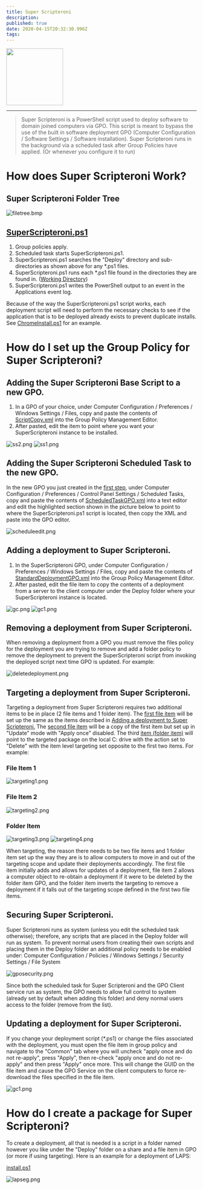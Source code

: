 ```yaml
---
title: Super Scripteroni
description: 
published: true
date: 2020-04-15T20:32:30.996Z
tags: 
---
```


<img align="center" height="150" src="/assets/software/supersuite/superscripteroni/superscripteroni.png">

---

> Super Scripteroni is a PowerShell script used to deploy software to domain joined computers via GPO. This script is meant to bypass the use of the built in software deployment GPO (Computer Configuration / Software Settings / Software installation). Super Scripteroni runs in the background via a scheduled task after Group Policies have applied. (Or whenever you configure it to run)

# How does Super Scripteroni Work?

## Super Scripteroni Folder Tree

![filetree.bmp](/assets/software/supersuite/superscripteroni/filetree.bmp)

## [SuperScripteroni.ps1](https://github.com/belowaverage-org/SuperScripteroni/blob/master/SuperScripteroni.ps1)

1. Group policies apply.
2. Scheduled task starts SuperScripteroni.ps1.
3. SuperScripteroni.ps1 searches the "Deploy" directory and sub-directories as shown above for any *.ps1 files.
4. SuperScripteroni.ps1 runs each *.ps1 file found in the directories they are found in. ([Working Directory](https://en.wikipedia.org/wiki/Working_directory))
5. SuperScripteroni.ps1 writes the PowerShell output to an event in the Applications event log.
    
Because of the way the SuperScripteroni.ps1 script works, each deployment script will need to perform the necessary checks to see if the application that is to be deployed already exists to prevent duplicate installs. See [ChromeInstall.ps1](https://github.com/belowaverage-org/SuperScripteroni/blob/master/ChromeInstall.ps1) for an example.

# How do I set up the Group Policy for Super Scripteroni?

## Adding the Super Scripteroni Base Script to a new GPO.

1. In a GPO of your choice, under Computer Configuration / Preferences / Windows Settings / Files, copy and paste the contents of [ScriptCopy.xml](https://github.com/belowaverage-org/SuperScripteroni/blob/master/ScriptCopy.xml) into the Group Policy Management Editor.
2. After pasted, edit the item to point where you want your SuperScripteroni instance to be installed.

![ss2.png](/assets/software/supersuite/superscripteroni/ss2.png)
![ss1.png](/assets/software/supersuite/superscripteroni/ss1.png)

## Adding the Super Scripteroni Scheduled Task to the new GPO.

In the new GPO you just created in the [first step](#adding-the-super-scripteroni-base-script-to-a-new-gpo), under Computer Configuration / Preferences / Control Panel Settings / Scheduled Tasks, copy and paste the contents of [ScheduledTaskGPO.xml](https://github.com/belowaverage-org/SuperScripteroni/blob/master/ScheduledTaskGPO.xml) into a text editor and edit the highlighted section shown in the picture below to point to where the SuperScripteroni.ps1 script is located, then copy the XML and paste into the GPO editor.

![scheduleedit.png](/assets/software/supersuite/superscripteroni/scheduleedit.png)

## Adding a deployment to Super Scripteroni.

1. In the SuperScripteroni GPO, under Computer Configuration / Preferences / Windows Settings / Files, copy and paste the contents of [StandardDeploymentGPO.xml](https://github.com/belowaverage-org/SuperScripteroni/blob/master/StandardDeploymentGPO.xml) into the Group Policy Management Editor.
2. After pasted, edit the file item to copy the contents of a deployment from a server to the client computer under the Deploy folder where your SuperScripteroni instance is located.

![gc.png](/assets/software/supersuite/superscripteroni/gc.png)
![gc1.png](/assets/software/supersuite/superscripteroni/gc1.png)

## Removing a deployment from Super Scripteroni.

When removing a deployment from a GPO you must remove the files policy for the deployment you are trying to remove and add a folder policy to remove the deployment to prevent the SuperScripteroni script from invoking the deployed script next time GPO is updated. For example:

![deletedeployment.png](/assets/software/supersuite/superscripteroni/deletedeployment.png)

## Targeting a deployment from Super Scripteroni.

Targeting a deployment from Super Scripteroni requires two additional items to be in place (2 file items and 1 folder item). The [first file item](https://github.com/belowaverage-org/SuperScripteroni/blob/master/TargetedDeploymentFilesGPO1.xml) will be set up the same as the items described in [Adding a deployment to Super Scripteroni.](#adding-a-deployment-to-super-scripteroni) The [second file item](https://github.com/belowaverage-org/SuperScripteroni/blob/master/TargetedDeploymentFilesGPO2.xml) will be a copy of the first item but set up in "Update" mode with "Apply once" disabled. The third [item (folder item)](https://github.com/belowaverage-org/SuperScripteroni/blob/master/TargetedDeploymentFoldersGPO.xml) will point to the targeted package on the local C: drive with the action set to "Delete" with the item level targeting set opposite to the first two items. For example:

### File Item 1

![targeting1.png](/assets/software/supersuite/superscripteroni/targeting1.png)

### File Item 2

![targeting2.png](/assets/software/supersuite/superscripteroni/targeting2.png)

### Folder Item

![targeting3.png](/assets/software/supersuite/superscripteroni/targeting3.png)
![targeting4.png](/assets/software/supersuite/superscripteroni/targeting4.png)

When targeting, the reason there needs to be two file items and 1 folder item set up the way they are is to allow computers to move in and out of the targeting scope and update their deployments accordingly. The first file item initially adds and allows for updates of a deployment, file item 2 allows a computer object to re-obtain a deployment if it were to be deleted by the folder item GPO, and the folder item inverts the targeting to remove a deployment if it falls out of the targeting scope defined in the first two file items.

## Securing Super Scripteroni.

Super Scripteroni runs as system (unless you edit the scheduled task otherwise); therefore, any scripts that are placed in the Deploy folder will run as system. To prevent normal users from creating their own scripts and placing them in the Deploy folder an additional policy needs to be enabled under: Computer Configuration / Policies / Windows Settings / Security Settings / File System

![gposecurity.png](/assets/software/supersuite/superscripteroni/gposecurity.png)

Since both the scheduled task for Super Scripteroni and the GPO Client service run as system, the GPO needs to allow full control to system (already set by default when adding this folder) and deny normal users access to the folder (remove from the list).

## Updating a deployment for Super Scripteroni.

If you change your deployment script (\*.ps1) or change the files associated with the deployment, you must open the file item in group policy and navigate to the "Common" tab where you will uncheck "apply once and do not re-apply", press "Apply", then re-check "apply once and do not re-apply" and then press "Apply" once more. This will change the GUID on the file item and cause the GPO Service on the client computers to force re-download the files specified in the file item.

![gc1.png](/assets/software/supersuite/superscripteroni/gc1.png)

# How do I create a package for Super Scripteroni?
To create a deployment, all that is needed is a script in a folder named however you like under the "Deploy" folder on a share and a file item in GPO (or more if using targeting). Here is an example for a deployment of LAPS:

[install.ps1](https://github.com/belowaverage-org/SuperScripteroni/blob/master/LapsInstallExample.ps1)

![lapseg.png](/assets/software/supersuite/superscripteroni/lapseg.png)